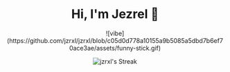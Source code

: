 <div align="center">
 <h1 align="center">Hi, I'm Jezrel 👋</h1>
  ![vibe](https://github.com/jzrxl/jzrxl/blob/c05d0d778a10155a9b5085a5dbd7b6ef70ace3ae/assets/funny-stick.gif)

  

![jzrxl's Streak](https://github-readme-streak-stats.herokuapp.com/?user=jzrxl&theme=merko&hide_border=true)
